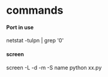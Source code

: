 # commands

#### Port in use
netstat -tulpn | grep '0'

#### screen
screen -L -d -m -S name python xx.py
